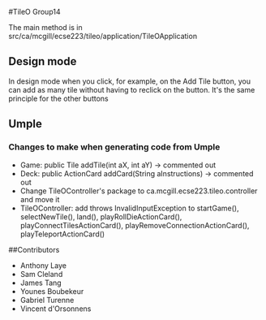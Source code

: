 #TileO 
Group14

The main method is in src/ca/mcgill/ecse223/tileo/application/TileOApplication

## Design mode
In design mode when you click, for example, on the Add Tile button, you can add as many tile without having to reclick on the button.
It's the same principle for the other buttons

## Umple
### Changes to make when generating code from Umple
- Game: public Tile addTile(int aX, int aY) -> commented out
- Deck: public ActionCard addCard(String aInstructions) -> commented out
- Change TileOController's package to ca.mcgill.ecse223.tileo.controller and move it
- TileOController: add throws InvalidInputException to startGame(), 
  selectNewTile(), land(), playRollDieActionCard(), playConnectTilesActionCard(),
  playRemoveConnectionActionCard(), playTeleportActionCard()

##Contributors
- Anthony Laye
- Sam Cleland
- James Tang
- Younes Boubekeur
- Gabriel Turenne
- Vincent d'Orsonnens
